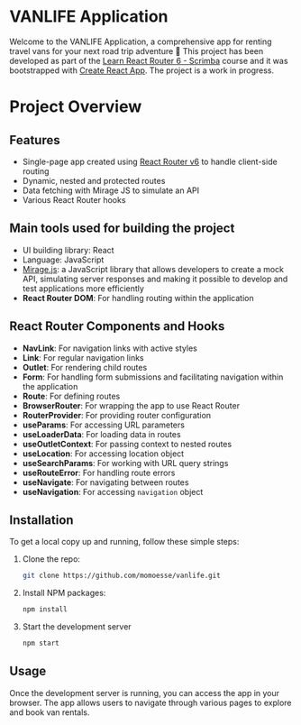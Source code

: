 # VANLIFE Application

Welcome to the VANLIFE Application, a comprehensive app for renting travel vans for your next road trip adventure 🚐 
This project has been developed as part of the [Learn React Router 6 - Scrimba](https://scrimba.com/learn/reactrouter6) course and it was bootstrapped with [Create React App](https://github.com/facebook/create-react-app). 
The project is a work in progress.

# Project Overview


## Features
- Single-page app created using [React Router v6](https://reactrouter.com/en/main) to handle client-side routing
- Dynamic, nested and protected routes
- Data fetching with Mirage JS to simulate an API
- Various React Router hooks

## Main tools used for building the project
- UI building library: React
- Language: JavaScript
- [Mirage.js](https://miragejs.com/): a JavaScript library that allows developers to create a mock API, simulating server responses and making it possible to develop and test applications more efficiently
- **React Router DOM**: For handling routing within the application

## React Router Components and Hooks
- **NavLink**: For navigation links with active styles
- **Link**: For regular navigation links
- **Outlet**: For rendering child routes
- **Form**: For handling form submissions and facilitating navigation within the application
- **Route**: For defining routes
- **BrowserRouter**: For wrapping the app to use React Router
- **RouterProvider**: For providing router configuration
- **useParams**: For accessing URL parameters
- **useLoaderData**: For loading data in routes
- **useOutletContext**: For passing context to nested routes
- **useLocation**: For accessing location object
- **useSearchParams**: For working with URL query strings
- **useRouteError**: For handling route errors
- **useNavigate**: For navigating between routes
- **useNavigation**: For accessing `navigation` object

## Installation
To get a local copy up and running, follow these simple steps:

1. Clone the repo:
   ```sh
   git clone https://github.com/momoesse/vanlife.git
   ```
2. Install NPM packages:
   ```sh
   npm install
   ```
3. Start the development server
   ```sh
   npm start
   ```

##  Usage
Once the development server is running, you can access the app in your browser. The app allows users to navigate through various pages to explore and book van rentals.


